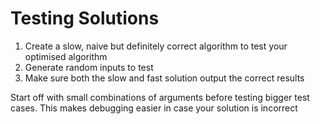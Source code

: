 # Testing Solutions

1. Create a slow, naive but definitely correct algorithm to test your optimised algorithm
2. Generate random inputs to test
3. Make sure both the slow and fast solution output the correct results

Start off with small combinations of arguments before testing bigger test cases. This makes debugging easier in case your solution is incorrect